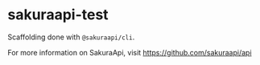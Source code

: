 # sakuraapi-test
Scaffolding done with `@sakuraapi/cli`.

For more information on SakuraApi, visit https://github.com/sakuraapi/api
